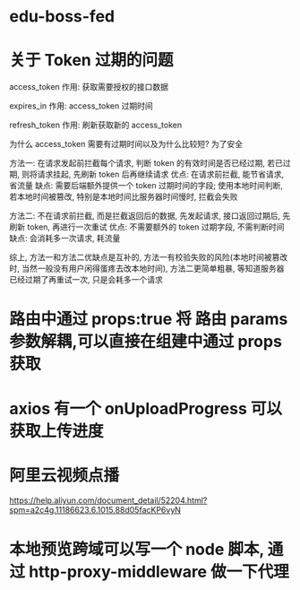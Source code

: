 # edu-boss-fed

# 关于 Token 过期的问题

access_token
作用: 获取需要授权的接口数据

expires_in
作用: access_token 过期时间

refresh_token
作用: 刷新获取新的 access_token

为什么 access_token 需要有过期时间以及为什么比较短?
为了安全

方法一:
在请求发起前拦截每个请求, 判断 token 的有效时间是否已经过期, 若已过期, 则将请求挂起, 先刷新 token 后再继续请求
优点: 在请求前拦截, 能节省请求, 省流量
缺点: 需要后端额外提供一个 token 过期时间的字段; 使用本地时间判断, 若本地时间被篡改, 特别是本地时间比服务器时间慢时, 拦截会失败

方法二:
不在请求前拦截, 而是拦截返回后的数据, 先发起请求, 接口返回过期后, 先刷新 token, 再进行一次重试
优点: 不需要额外的 token 过期字段, 不需判断时间
缺点: 会消耗多一次请求, 耗流量

综上, 方法一和方法二优缺点是互补的, 方法一有校验失败的风险(本地时间被篡改时, 当然一般没有用户闲得蛋疼去改本地时间), 方法二更简单粗暴, 等知道服务器已经过期了再重试一次, 只是会耗多一个请求

# 路由中通过 props:true 将 路由 params 参数解耦,可以直接在组建中通过 props 获取

# axios 有一个 onUploadProgress 可以获取上传进度

# 阿里云视频点播
https://help.aliyun.com/document_detail/52204.html?spm=a2c4g.11186623.6.1015.88d05facKP6vyN

# 本地预览跨域可以写一个 node 脚本, 通过 http-proxy-middleware 做一下代理
